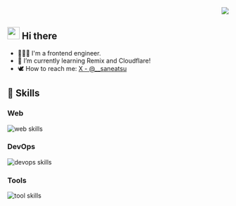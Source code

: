 <div align="right">
  <img src="https://komarev.com/ghpvc/?username=saneatsu" />
</div>

## <img src="https://media.giphy.com/media/hvRJCLFzcasrR4ia7z/giphy.gif" width="28"> Hi there

- 👨🏻‍💻 I'm a frontend engineer.
- 🌱 I’m currently learning Remix and Cloudflare!
- 🕊️ How to reach me: [X - @\_\_saneatsu](https://x.com/saneatsu_wakana)
  <br>

## 🌱 Skills

### Web

<img alt="web skills" src="https://skillicons.dev/icons?theme=dark&perline=7&i=html,css,sass,tailwind,mui,vuetify,js,ts,react,remix,nextjs,vue,nuxt,python,dart,flutter,pinia,prisma,pug" />
<br>

### DevOps

<img alt="devops skills" src="https://skillicons.dev/icons?theme=dark&perline=7&i=cloudflare,githubactions,vercel" />
<br>

### Tools

<img alt="tool skills" src="https://skillicons.dev/icons?theme=dark&perline=7&i=git,github,gitlab,figma,docker,notion,discord,vscode" />
<br>

<!--
## 🏃‍♀️ Activities

<div align="left"> 
  <img alt="Top Langs" height="170px" src="https://github-readme-stats.vercel.app/api?username=saneatsu&theme=vue-dark&layout=compact" />
  <img alt="github stats" height="170px" src="https://github-readme-stats.vercel.app/api/top-langs/?username=saneatsu&theme=vue-dark&layout=compact" />
</div>

**saneatsu/saneatsu** is a ✨ _special_ ✨ repository because its `README.md` (this file) appears on your GitHub profile.

Here are some ideas to get you started:

- 🔭 I’m currently working on ...
- 🌱 I’m currently learning ...
- 👯 I’m looking to collaborate on ...
- 🤔 I’m looking for help with ...
- 💬 Ask me about ...
- 📫 How to reach me: ...
- 😄 Pronouns: ...
- ⚡ Fun fact: ...
-->
